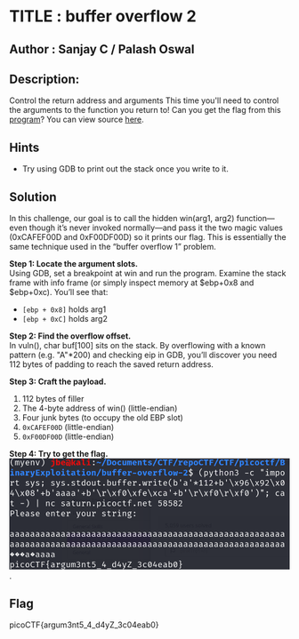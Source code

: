 # TITLE : buffer overflow 2
## Author : Sanjay C / Palash Oswal
## Description:
Control the return address and arguments
This time you'll need to control the arguments to the function you return to! Can you get the flag from this [program](https://artifacts.picoctf.net/c/143/vuln)?
You can view source [here](https://artifacts.picoctf.net/c/143/vuln.c). 
## Hints
- Try using GDB to print out the stack once you write to it.
## Solution
In this challenge, our goal is to call the hidden win(arg1, arg2) function—even though it’s never invoked normally—and pass it the two magic values (0xCAFEF00D and 0xF00DF00D) so it prints our flag. This is essentially the same technique used in the “buffer overflow 1” problem.

**Step 1: Locate the argument slots.**  
Using GDB, set a breakpoint at win and run the program. Examine the stack frame with info frame (or simply inspect memory at $ebp+0x8 and $ebp+0xc). You’ll see that:

- `[ebp + 0x8]` holds arg1
- `[ebp + 0xC]` holds arg2

**Step 2: Find the overflow offset.**  
In vuln(), char buf[100] sits on the stack. By overflowing with a known pattern (e.g. "A"*200) and checking eip in GDB, you’ll discover you need 112 bytes of padding to reach the saved return address. 

**Step 3: Craft the payload.**
1. 112 bytes of filler
2. The 4-byte address of win() (little-endian)
3. Four junk bytes (to occupy the old EBP slot)
4. `0xCAFEF00D` (little-endian)
5. `0xF00DF00D` (little-endian)

**Step 4: Try to get the flag.**
![Flag](flags.png).

## Flag
picoCTF{argum3nt5_4_d4yZ_3c04eab0}
